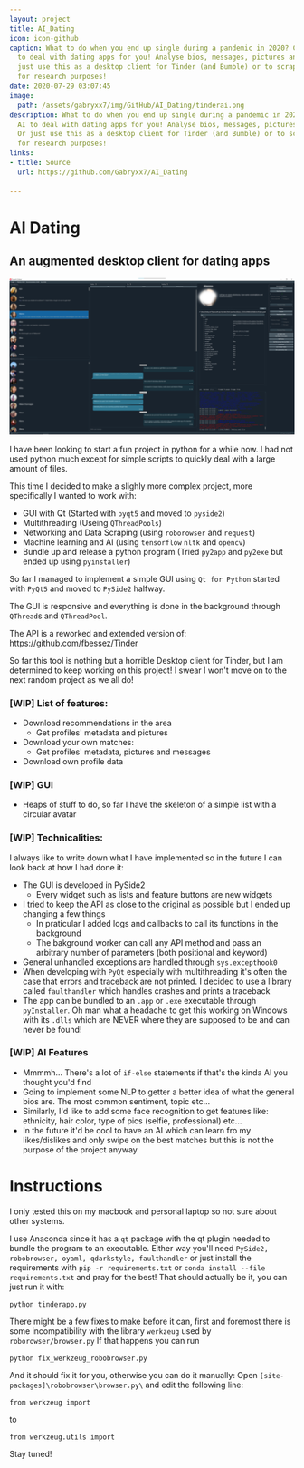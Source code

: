 ```yaml
---
layout: project
title: AI_Dating
icon: icon-github
caption: What to do when you end up single during a pandemic in 2020? Create an AI
  to deal with dating apps for you! Analyse bios, messages, pictures and more! Or
  just use this as a desktop client for Tinder (and Bumble) or to scrape some data
  for research purposes!
date: 2020-07-29 03:07:45
image:
  path: /assets/gabryxx7/img/GitHub/AI_Dating/tinderai.png
description: What to do when you end up single during a pandemic in 2020? Create an
  AI to deal with dating apps for you! Analyse bios, messages, pictures and more!
  Or just use this as a desktop client for Tinder (and Bumble) or to scrape some data
  for research purposes!
links:
- title: Source
  url: https://github.com/Gabryxx7/AI_Dating

---
```


# AI Dating
## An augmented desktop client for dating apps
![Screenshot](/assets/gabryxx7/img/GitHub/AI_Dating/tinderai.png)

I have been looking to start a fun project in python for a while now. 
I had not used python much except for simple scripts to quickly deal with a large amount of files.

This time I decided to make a slighly more complex project, more specifically I wanted to work with:
- GUI with Qt (Started with `pyqt5` and moved to `pyside2`)
- Multithreading (Useing `QThreadPools`)
- Networking and Data Scraping (using `roborowser` and `request`)
- Machine learning and AI (using `tensorflow` `nltk` and `opencv`)
- Bundle up and release a python program (Tried `py2app` and `py2exe` but ended up using `pyinstaller`)

So far I managed to implement a simple GUI using `Qt for Python` started with `PyQt5` and moved to `PySide2` halfway.

The GUI is responsive and everything is done in the background through `QThread`s and `QThreadPool`.

The API is a reworked and extended version of: https://github.com/fbessez/Tinder

So far this tool is nothing but a horrible Desktop client for Tinder, but I am determined to keep working on this project! I swear I won't move on to the next random project as we all do!

### [WIP] List of features:
- Download recommendations in the area
    - Get profiles' metadata and pictures
- Download your own matches:
    - Get profiles' metadata, pictures and messages
- Download own profile data

### [WIP] GUI
- Heaps of stuff to do, so far I have the skeleton of a simple list with a circular avatar


### [WIP] Technicalities:
I always like to write down what I have implemented so in the future I can look back at how I had done it:
- The GUI is developed in PySide2
    - Every widget such as lists and feature buttons are new widgets
- I tried to keep the API as close to the original as possible but I ended up changing a few things
    - In praticular I added logs and callbacks to call its functions in the background
    - The bakground worker can call any API method and pass an arbitrary number of parameters (both positional and keyword)
- General unhandled exceptions are handled through `sys.excepthook0`
- When developing with `PyQt` especially with multithreading it's often the case that errors and traceback
are not printed. I decided to use a library called `faulthandler` which handles crashes and prints a traceback
- The app can be bundled to an `.app` or `.exe` executable through `pyInstaller`.
Oh man what a headache to get this working on Windows with its `.dlls` which are NEVER where they are supposed to be and can never be found!

### [WIP] AI Features
- Mmmmh... There's a lot of `if-else` statements if that's the kinda AI you thought you'd find
- Going to implement some NLP to getter a better idea of what the general bios are. The most common sentiment, topic etc...
- Similarly, I'd like to add some face recognition to get features like: ethnicity, hair color, type of pics (selfie, professional) etc...
- In the future it'd be cool to have an AI which can learn fro my likes/dislikes and only swipe on the best matches but this is not the purpose of the project anyway

# Instructions
I only tested this on my macbook and personal laptop so not sure about other systems.

I use Anaconda since it has a `qt` package with the qt plugin needed to bundle the program to an executable. Either way you'll need `PySide2, robobrowser, oyaml, qdarkstyle, faulthandler` or just install the requirements with `pip -r requirements.txt` or `conda install --file requirements.txt` and pray for the best!
That should actually be it, you can just run it with:
```
python tinderapp.py
```
There might be a few fixes to make before it can, first and foremost there is some incompatibility with the library `werkzeug` used by `roborowser/browser.py`
If that happens you can run
```
python fix_werkzeug_robobrowser.py
```
And it should fix it for you, otherwise you can do it manually: Open `[site-packages]\robobrowser\browser.py\` and edit the following line:
```
from werkzeug import 
```
to
```
from werkzeug.utils import 
```

Stay tuned!
